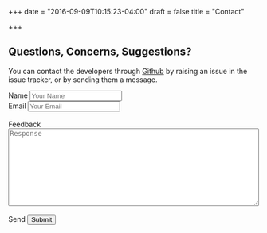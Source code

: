 +++
date = "2016-09-09T10:15:23-04:00"
draft = false
title = "Contact"

+++

## Questions, Concerns, Suggestions?

You can contact the developers through [Github](https://github.com/jattmones/assistMe) by raising an issue in the issue
tracker, or by sending them a message.
<dl>
<form>
    <form name="Contact" method="POST" data-netlify="true">
    <label>Name</label> <input type="text" name="name" placeholder="Your Name"> <br>
    <label>Email</label> <input type="email" name="email" placeholder="Your Email"> <br> <br>
    <label>Feedback</label> <br> <textarea rows = "10" cols = "60" name = "story" type = "text" placeholder="Response" ></textarea> <br><br>
    <label>Send</label> <input type = "submit"/>
    </form>
</form>
</dl>
